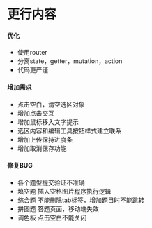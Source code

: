 # 更行内容

#### 优化
- 使用router
- 分离state，getter，mutation，action
- 代码更严谨

#### 增加需求
- 点击空白，清空选区对象
- 增加点击交互
- 增加鼠标移入文字提示
- 选区内容和编辑工具按钮样式建立联系
- 增加上传保持进度条
- 增加取消保存功能

#### 修复BUG
- 各个题型提交验证不准确
- 填空题 插入空格图片程序执行逻辑
- 综合题 不能删除tab标签，增加题目时不能跳转
- 拼图题 答题页面，移动端失效
- 调色板 点击空白不能关闭
